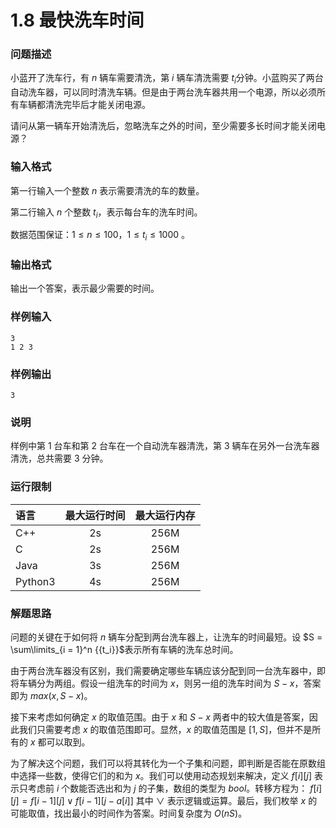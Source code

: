 # 1.8 最快洗车时间

### 问题描述

小蓝开了洗车行，有 $n$ 辆车需要清洗，第 $i$ 辆车清洗需要 $t_i$​ 分钟。小蓝购买了两台自动洗车器，可以同时清洗车辆。但是由于两台洗车器共用一个电源，所以必须所有车辆都清洗完毕后才能关闭电源。

请问从第一辆车开始清洗后，忽略洗车之外的时间，至少需要多长时间才能关闭电源？

### 输入格式

第一行输入一个整数 $n$ 表示需要清洗的车的数量。

第二行输入 $n$ 个整数 $t_i$​ ，表示每台车的洗车时间。

数据范围保证：$1≤n≤100，1≤t_i​≤1000$ 。

### 输出格式

输出一个答案，表示最少需要的时间。

### 样例输入

```text
3
1 2 3
```

### 样例输出

```text
3
```

### 说明

样例中第 1 台车和第 2 台车在一个自动洗车器清洗，第 3 辆车在另外一台洗车器清洗，总共需要 3 分钟。

### 运行限制

| 语言      | 最大运行时间 | 最大运行内存 |
| :------ | :----: | :----: |
| C++     |   2s   |  256M  |
| C       |   2s   |  256M  |
| Java    |   3s   |  256M  |
| Python3 |   4s   |  256M  |

### 解题思路

问题的关键在于如何将 $n$ 辆车分配到两台洗车器上，让洗车的时间最短。设 $S = \sum\limits_{i = 1}^n {{t_i}}$​ 表示所有车辆的洗车总时间。

由于两台洗车器没有区别，我们需要确定哪些车辆应该分配到同一台洗车器中，即将车辆分为两组。假设一组洗车的时间为 $x$，则另一组的洗车时间为 $S−x$，答案即为 $max(x,S−x)$。

接下来考虑如何确定 $x$ 的取值范围。由于 $x$ 和 $S−x$ 两者中的较大值是答案，因此我们只需要考虑 $x$ 的取值范围即可。显然，$x$ 的取值范围是 $[1,S]$，但并不是所有的 $x$ 都可以取到。

为了解决这个问题，我们可以将其转化为一个子集和问题，即判断是否能在原数组中选择一些数，使得它们的和为 $x$。我们可以使用动态规划来解决，定义 $f[i][j]$ 表示只考虑前 $i$ 个数能否选出和为 $j$ 的子集，数组的类型为 $bool$。转移方程为： $f[i][j]=f[i−1][j]∨f[i−1][j−a[i]]$ 其中 $∨$ 表示逻辑或运算。最后，我们枚举 $x$ 的可能取值，找出最小的时间作为答案。时间复杂度为 $O(nS)$。